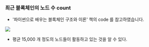 ### 최근 블록체인의 노드 수 count 

- '파이썬으로 배우는 블록체인 구조와 이론' 책의 code 를 참고하였습니다.


![](https://imgur.com/3SDwvnt)

- 평균 15,000 개 정도의 노드들이 활동하고 있는 것을 알 수 있다.